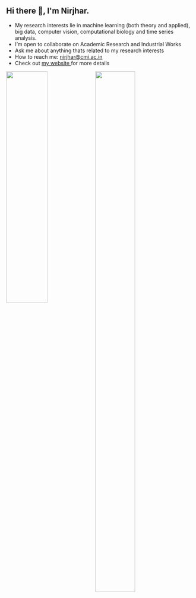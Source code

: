 ## Hi there 👋, I'm Nirjhar.

- My research interests lie in machine learning (both theory and applied), big data, computer vision, computational biology and time series analysis.
- I’m open to collaborate on Academic Research and Industrial Works
- Ask me about anything thats related to my research interests
- How to reach me: nirjhar@cmi.ac.in
- Check out <a href="https://combinoob.github.io/">my website </a> for more details




<img align="left" width="47%" height="40%" src="https://github-readme-stats.vercel.app/api?username=combinoob&show_icons=true&theme=tokyonight&hide_border=true"/>
<img align="left" width="46%" height="60%" src="https://github-readme-stats.vercel.app/api/top-langs/?username=combinoob&theme=tokyonight&hide_border=false&include_all_commits=true&count_private=false&layout=compact&hide_border=true"/>

